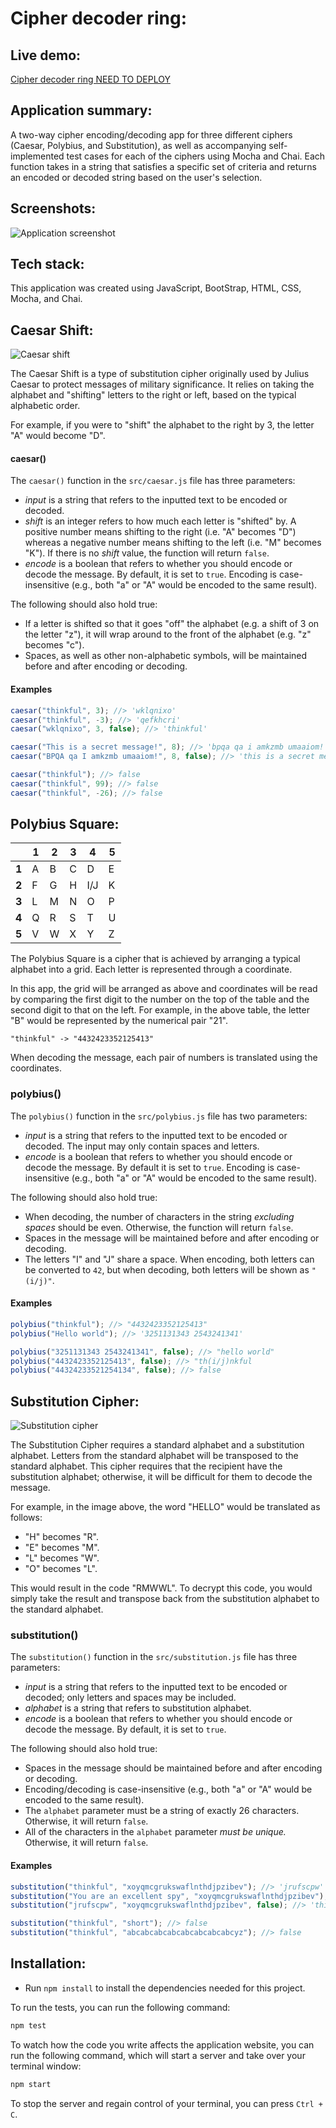 # Cipher decoder ring:

## Live demo:

[Cipher decoder ring NEED TO DEPLOY ](https://reservations-anyamg.vercel.app/)  

## Application summary:

A two-way cipher encoding/decoding app for three different ciphers (Caesar, Polybius, and Substitution), as well as accompanying self-implemented test cases for each of the ciphers using Mocha and Chai. Each function takes in a string that satisfies a specific set of criteria and returns an encoded or decoded string based on the user's selection.

## Screenshots:

![Application screenshot](https://raw.githubusercontent.com/Thinkful-Ed/project-decoder-ring/master/docs/home.png)

## Tech stack:

This application was created using JavaScript, BootStrap, HTML, CSS, Mocha, and Chai.

## Caesar Shift:

![Caesar shift](https://github.com/Thinkful-Ed/project-decoder-ring/blob/master/docs/caesar.png?raw=true)

The Caesar Shift is a type of substitution cipher originally used by Julius Caesar to protect messages of military significance. It relies on taking the alphabet and "shifting" letters to the right or left, based on the typical alphabetic order.

For example, if you were to "shift" the alphabet to the right by 3, the letter "A" would become "D".

#### caesar()

The `caesar()` function in the `src/caesar.js` file has three parameters:

- _input_ is a string that refers to the inputted text to be encoded or decoded.
- _shift_ is an integer refers to how much each letter is "shifted" by. A positive number means shifting to the right (i.e. "A" becomes "D") whereas a negative number means shifting to the left (i.e. "M" becomes "K"). If there is no _shift_ value, the function will return `false`.
- _encode_ is a boolean that refers to whether you should encode or decode the message. By default, it is set to `true`. Encoding is case-insensitive (e.g., both "a" or "A" would be encoded to the same result).

The following should also hold true:

- If a letter is shifted so that it goes "off" the alphabet (e.g. a shift of 3 on the letter "z"), it will wrap around to the front of the alphabet (e.g. "z" becomes "c").
- Spaces, as well as other non-alphabetic symbols, will be maintained before and after encoding or decoding.

#### Examples

```js
caesar("thinkful", 3); //> 'wklqnixo'
caesar("thinkful", -3); //> 'qefkhcri'
caesar("wklqnixo", 3, false); //> 'thinkful'

caesar("This is a secret message!", 8); //> 'bpqa qa i amkzmb umaaiom!'
caesar("BPQA qa I amkzmb umaaiom!", 8, false); //> 'this is a secret message!'

caesar("thinkful"); //> false
caesar("thinkful", 99); //> false
caesar("thinkful", -26); //> false
```

## Polybius Square:

|       | **1** | **2** | **3** | **4** | **5** |
| ----- | ----- | ----- | ----- | ----- | ----- |
| **1** | A     | B     | C     | D     | E     |
| **2** | F     | G     | H     | I/J   | K     |
| **3** | L     | M     | N     | O     | P     |
| **4** | Q     | R     | S     | T     | U     |
| **5** | V     | W     | X     | Y     | Z     |

The Polybius Square is a cipher that is achieved by arranging a typical alphabet into a grid. Each letter is represented through a coordinate.

In this app, the grid will be arranged as above and coordinates will be read by comparing the first digit to the number on the top of the table and the second digit to that on the left. For example, in the above table, the letter "B" would be represented by the numerical pair "21".

```
"thinkful" -> "4432423352125413"
```

When decoding the message, each pair of numbers is translated using the coordinates.

### polybius()

The `polybius()` function in the `src/polybius.js` file has two parameters:

- _input_ is a string that refers to the inputted text to be encoded or decoded. The input may only contain spaces and letters.
- _encode_ is a boolean that refers to whether you should encode or decode the message. By default it is set to `true`. Encoding is case-insensitive (e.g., both "a" or "A" would be encoded to the same result).

The following should also hold true:

- When decoding, the number of characters in the string _excluding spaces_ should be even. Otherwise, the function will return `false`.
- Spaces in the message will be maintained before and after encoding or decoding.
- The letters "I" and "J" share a space. When encoding, both letters can be converted to `42`, but when decoding, both letters will be shown as `"(i/j)"`.

#### Examples

```js
polybius("thinkful"); //> "4432423352125413"
polybius("Hello world"); //> '3251131343 2543241341'

polybius("3251131343 2543241341", false); //> "hello world"
polybius("4432423352125413", false); //> "th(i/j)nkful
polybius("44324233521254134", false); //> false
```

## Substitution Cipher:

![Substitution cipher](https://github.com/Thinkful-Ed/project-decoder-ring/blob/master/docs/substitution.jpeg?raw=true)

The Substitution Cipher requires a standard alphabet and a substitution alphabet. Letters from the standard alphabet will be transposed to the standard alphabet. This cipher requires that the recipient have the substitution alphabet; otherwise, it will be difficult for them to decode the message.

For example, in the image above, the word "HELLO" would be translated as follows:

- "H" becomes "R".
- "E" becomes "M".
- "L" becomes "W".
- "O" becomes "L".

This would result in the code "RMWWL". To decrypt this code, you would simply take the result and transpose back from the substitution alphabet to the standard alphabet.

### substitution()

The `substitution()` function in the `src/substitution.js` file has three parameters:

- _input_ is a string that refers to the inputted text to be encoded or decoded; only letters and spaces may be included.
- _alphabet_ is a string that refers to substitution alphabet.
- _encode_ is a boolean that refers to whether you should encode or decode the message. By default, it is set to `true`.

The following should also hold true:

- Spaces in the message should be maintained before and after encoding or decoding.
- Encoding/decoding is case-insensitive (e.g., both "a" or "A" would be encoded to the same result).
- The `alphabet` parameter must be a string of exactly 26 characters. Otherwise, it will return `false`.
- All of the characters in the `alphabet` parameter _must be unique._ Otherwise, it will return `false`.

#### Examples

```js
substitution("thinkful", "xoyqmcgrukswaflnthdjpzibev"); //> 'jrufscpw'
substitution("You are an excellent spy", "xoyqmcgrukswaflnthdjpzibev"); //> 'elp xhm xf mbymwwmfj dne'
substitution("jrufscpw", "xoyqmcgrukswaflnthdjpzibev", false); //> 'thinkful'

substitution("thinkful", "short"); //> false
substitution("thinkful", "abcabcabcabcabcabcabcabcyz"); //> false
```

## Installation:

- Run `npm install` to install the dependencies needed for this project.

To run the tests, you can run the following command:

```bash
npm test
```

To watch how the code you write affects the application website, you can run the following command, which will start a server and take over your terminal window:

```bash
npm start
```

To stop the server and regain control of your terminal, you can press `Ctrl + C`.

